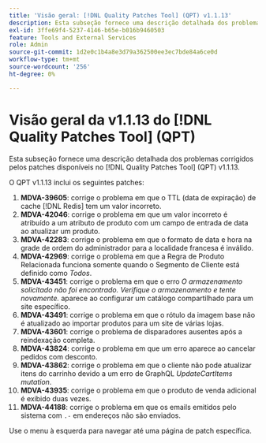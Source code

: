 ```yaml
---
title: 'Visão geral: [!DNL Quality Patches Tool] (QPT) v1.1.13'
description: Esta subseção fornece uma descrição detalhada dos problemas corrigidos pelos patches disponíveis no [!DNL Quality Patches Tool] (QPT) v1.1.13.
exl-id: 3ffe69f4-5237-4146-b65e-b016b9460503
feature: Tools and External Services
role: Admin
source-git-commit: 1d2e0c1b4a8e3d79a362500ee3ec7bde84a6ce0d
workflow-type: tm+mt
source-wordcount: '256'
ht-degree: 0%

---
```


# Visão geral da v1.1.13 do [!DNL Quality Patches Tool] (QPT)

Esta subseção fornece uma descrição detalhada dos problemas corrigidos pelos patches disponíveis no [!DNL Quality Patches Tool] (QPT) v1.1.13.

O QPT v1.1.13 inclui os seguintes patches:

1. **MDVA-39605**: corrige o problema em que o TTL (data de expiração) de cache [!DNL Redis] tem um valor incorreto.
1. **MDVA-42046**: corrige o problema em que um valor incorreto é atribuído a um atributo de produto com um campo de entrada de data ao atualizar um produto.
1. **MDVA-42283**: corrige o problema em que o formato de data e hora na grade de ordem do administrador para a localidade francesa é inválido.
1. **MDVA-42969**: corrige o problema em que a Regra de Produto Relacionada funciona somente quando o Segmento de Cliente está definido como *Todos*.
1. **MDVA-43451**: corrige o problema em que o erro *O armazenamento solicitado não foi encontrado. Verifique o armazenamento e tente novamente.* aparece ao configurar um catálogo compartilhado para um site específico.
1. **MDVA-43491**: corrige o problema em que o rótulo da imagem base não é atualizado ao importar produtos para um site de várias lojas.
1. **MDVA-43601**: corrige o problema de disparadores ausentes após a reindexação completa.
1. **MDVA-43824**: corrige o problema em que um erro aparece ao cancelar pedidos com desconto.
1. **MDVA-43862**: corrige o problema em que o cliente não pode atualizar itens do carrinho devido a um erro de GraphQL *UpdateCartItems mutation*.
1. **MDVA-43935**: corrige o problema em que o produto de venda adicional é exibido duas vezes.
1. **MDVA-44188**: corrige o problema em que os emails emitidos pelo sistema com `.-` em endereços não são enviados.

Use o menu à esquerda para navegar até uma página de patch específica.
